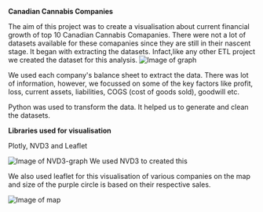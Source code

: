 **Canadian Cannabis Companies**

The aim of this project was to create a visualisation about current financial growth of top 10 Canadian Cannabis Comapanies. 
There were not a lot of datasets available for these comapanies since they are still in their nascent stage. It began with extracting the datasets. Infact,like any other ETL project we created the dataset for this analysis.
![Image of graph](https://github.com/Levishantz/Project_2_Cannabis/blob/master/balance_sheet_bar.png)

We used each company's balance sheet to extract the data. There was lot of information, however, we focussed on some of the key factors like profit, loss, current assets, liabilities, COGS (cost of goods sold), goodwill etc.

Python was used to transform the data. It helped us to generate and clean the datasets.



**Libraries used for visualisation**

Plotly, NVD3 and Leaflet

![Image of NVD3-graph](https://github.com/Levishantz/Project_2_Cannabis/blob/master/nvd3_bar_current_assets_and_equty.png)
We used NVD3 to created this 

We also used leaflet for this visualisation of various companies on the map and size of the purple circle is based on their 
respective sales.

![Image of map](https://github.com/Levishantz/Project_2_Cannabis/blob/master/map_screenshot.png)
